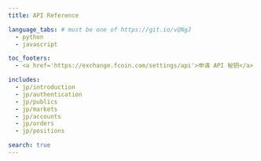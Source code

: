 ```yaml
---
title: API Reference

language_tabs: # must be one of https://git.io/vQNgJ
  - python
  - javascript

toc_footers:
  - <a href='https://exchange.fcoin.com/settings/api'>申请 API 秘钥</a>

includes:
  - jp/introduction
  - jp/authentication
  - jp/publics
  - jp/markets
  - jp/accounts
  - jp/orders
  - jp/positions

search: true
---
```

